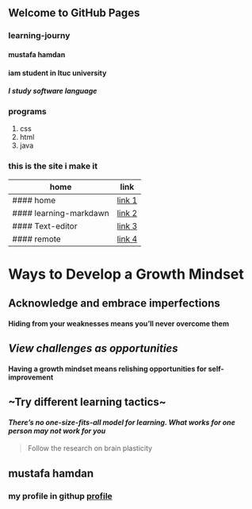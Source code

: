 ## Welcome to GitHub Pages
### learning-journy

#### mustafa hamdan
#### iam student in ltuc university
#### *I study software language*
### programs 
1. css
2. html
3. java 

### this is the site i make it

home   |  link
---------- | ----------
#### home | [link 1](https://mustafahamdanah.github.io/learning-journal/)
#### learning-markdawn | [link 2](https://mustafahamdanah.github.io/learning-journal/learning-markdawn)
#### Text-editor | [link 3](https://mustafahamdanah.github.io/learning-journal/Text-editor)
#### remote | [link 4]()
# Ways to Develop a Growth Mindset
## **Acknowledge and embrace imperfections**
#### Hiding from your weaknesses means you’ll never overcome them
## *View challenges as opportunities*
#### Having a growth mindset means relishing opportunities for self-improvement
## ~Try different learning tactics~
#### ***There’s no one-size-fits-all model for learning. What works for one person may not work for you***
> Follow the research on brain plasticity

## mustafa hamdan
### my profile in githup [profile](https://github.com/mustafahamdanah)

